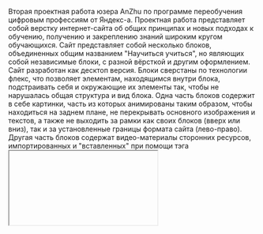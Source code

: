 Вторая проектная работа юзера AnZhu по программе переобучения цифровым профессиям от Яндекс-а.
Проектная работа представляет собой верстку интернет-сайта об общих принципах и новых подходах к обучению, получению и закреплению знаний широким кругом обучающихся. Сайт представляет собой несколько блоков, объединенных общим названием "Научиться учиться", но являющих собой независимые блоки, с разной вёрсткой и другим оформлением. Сайт разработан как десктоп версия.
Блоки сверстаны по технологии флекс, что позволяет элементам, находящимся внутри блока, подстраивать себя и окружающие их элементы так, чтобы не нарушалась общая структура и вид блока.
Одна часть блоков содержит в себе картинки, часть из которых анимированы таким образом, чтобы находиться на заднем плане, не перекрывать основного изображения и текстов, а также не выходить за рамки как своих блоков (вверх или вниз), так и за установленные границы формата сайта (лево-право).
Другая часть блоков содержат видео-материалы сторонних ресурсов, импортированных и "вставленных" при помощи тэга <iframe>. Видео-материалы располагаются определенным образом как в блоке, по отношению к соседним элементам, так и по отношению к соседним блокам, на поверхность которых они заходят намеренно.
Переход по ссылкам позволяет либо узнать что-то более подробно или произвести покупку. Однако функционал совершения покупки не входил в объем настоящей работы, а является планом на будущее.
Представленные в блоках ссылки имеют специальный анимированный эффект "растворения" до состояния полупрозрачности.
Все ссылки активны, их активация происходит при открытии отдельного окна, чтобы посетитель не "ушел" на другой сайт, а имел возможность остаться на нашем основном сайте.
Сайт структурирован семантически, что позволяет поисковым "паукам" лучше структурировать смысл страницы и блоков при поисковых запросах.
Общий дизайн сайта выполнен при помощи каскадных страниц стилей CSS, расположенных по системе БЭМ (блок-элемент-модификатор), что позволяет быстрее и эффективнее вносить изменения в составные части стилей, оперативнее вносить изменения, требуемые текущей ситуацией.
В будущем планируется расширить 1) дизайн и 2) функционал сайта. К п 1) - сделать дизайн гибким также для мобильных устройств. К п 2) - оформить возможность совершения покупки - с формами регистрации, подтверждения покупки и оплаты, и формой обратной связи. Возможность форм обратной связи - также в планах для основной структуры сайта.